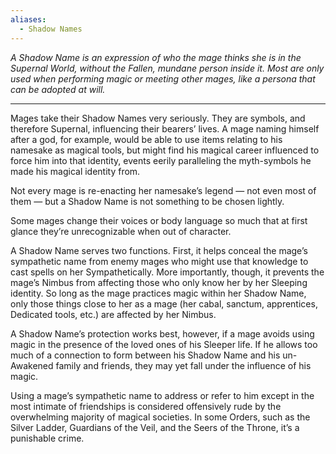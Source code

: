 ```yaml
---
aliases:
  - Shadow Names
---
```

_A Shadow Name is an expression of who the mage thinks she is in the Supernal World, without the Fallen, mundane person inside it. Most are only used when performing magic or meeting other mages, like a persona that can be adopted at will._

---

Mages take their Shadow Names very seriously. They are symbols, and therefore Supernal, influencing their bearers’ lives. A mage naming himself after a god, for example, would be able to use items relating to his namesake as magical tools, but might find his magical career influenced to force him into that identity, events eerily paralleling the myth-symbols he made his magical identity from. 

Not every mage is re-enacting her namesake’s legend — not even most of them — but a Shadow Name is not something to be chosen lightly.

Some mages change their voices or body language so much that at first glance they’re unrecognizable when out of character.

A Shadow Name serves two functions. First, it helps conceal the mage’s sympathetic name from enemy mages who might use that knowledge to cast spells on her Sympathetically. More importantly, though, it prevents the mage’s Nimbus from affecting those who only know her by her Sleeping identity. So long as the mage practices magic within her Shadow Name, only those things close to her as a mage (her cabal, sanctum, apprentices, Dedicated tools, etc.) are affected by her Nimbus.

A Shadow Name’s protection works best, however, if a mage avoids using magic in the presence of the loved ones of his Sleeper life. If he allows too much of a connection to form between his Shadow Name and his un-Awakened family and friends, they may yet fall under the influence of his magic.

Using a mage’s sympathetic name to address or refer to him except in the most intimate of friendships is considered offensively rude by the overwhelming majority of magical societies. In some Orders, such as the Silver Ladder, Guardians of the Veil, and the Seers of the Throne, it’s a punishable crime.